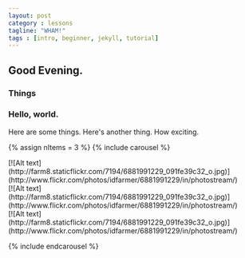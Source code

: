 ```yaml
---
layout: post
category : lessons
tagline: "WHAM!"
tags : [intro, beginner, jekyll, tutorial]
---
```


## Good Evening.

### Things

### Hello, world.

Here are some things.
Here's another thing.
How exciting.

{% assign nItems = 3 %}
{% include carousel %}

<div class="item">[![Alt text](http://farm8.staticflickr.com/7194/6881991229_091fe39c32_o.jpg)](http://www.flickr.com/photos/idfarmer/6881991229/in/photostream/)</div>
<div class="item">[![Alt text](http://farm8.staticflickr.com/7194/6881991229_091fe39c32_o.jpg)](http://www.flickr.com/photos/idfarmer/6881991229/in/photostream/)</div>
<div class="item">[![Alt text](http://farm8.staticflickr.com/7194/6881991229_091fe39c32_o.jpg)](http://www.flickr.com/photos/idfarmer/6881991229/in/photostream/)</div>

{% include endcarousel %}